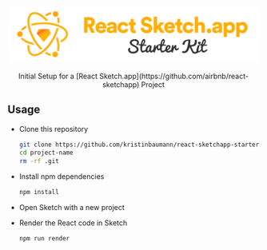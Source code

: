 ![react-sketchapp-starter-kit](https://github.com/kristinbaumann/react-sketchapp-starter-kit/blob/master/src/img/logo.png)

<div align="center">Initial Setup for a [React Sketch.app](https://github.com/airbnb/react-sketchapp) Project</div>

## Usage

* Clone this repository
    ```bash
    git clone https://github.com/kristinbaumann/react-sketchapp-starter-kit project-name
    cd project-name
    rm -rf .git

* Install npm dependencies
    ```bash
    npm install
    ```

* Open Sketch with a new project

* Render the React code in Sketch
    ```bash
    npm run render
    ```